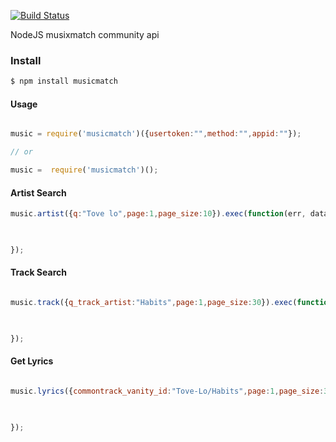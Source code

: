 [![Build Status](http://img.shields.io/travis/cobaimelan/musixmatch.svg?style=flat)](https://travis-ci.org/cobaimelan/musixmatch)

 
NodeJS musixmatch community api

### Install

```bash
$ npm install musicmatch
```


#### Usage

```js

music = require('musicmatch')({usertoken:"",method:"",appid:""});

// or

music =  require('musicmatch')();

```


#### Artist Search

```js
music.artist({q:"Tove lo",page:1,page_size:10}).exec(function(err, data){

    

});

```

#### Track Search


```js

music.track({q_track_artist:"Habits",page:1,page_size:30}).exec(function(err, data){

    

});
```

#### Get Lyrics


```js

music.lyrics({commontrack_vanity_id:"Tove-Lo/Habits",page:1,page_size:30}).exec(function(err, data){

    

});
```
